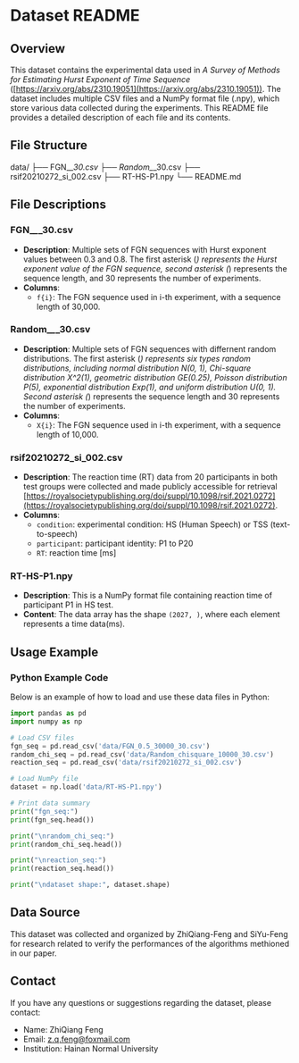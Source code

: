 # Dataset README

## Overview
This dataset contains the experimental data used in *A Survey of Methods for Estimating Hurst Exponent of Time Sequence* ([https://arxiv.org/abs/2310.19051](https://arxiv.org/abs/2310.19051)). The dataset includes multiple CSV files and a NumPy format file (.npy), which store various data collected during the experiments. This README file provides a detailed description of each file and its contents.

## File Structure

data/
├── FGN_*_*_30.csv
├── Random_*_*_30.csv
├── rsif20210272_si_002.csv
├── RT-HS-P1.npy
└── README.md

## File Descriptions

### FGN_*_*_30.csv

- **Description**: Multiple sets of FGN sequences with Hurst exponent values between 0.3 and 0.8. The first asterisk (*) represents the Hurst exponent value of the FGN sequence, second asterisk (*) represents the sequence length, and 30 represents the number of experiments.
- **Columns**:
  - `f{i}`: The FGN sequence used in i-th experiment, with a sequence length of 30,000.

### Random_*_*_30.csv

- **Description**: Multiple sets of FGN sequences with differnent random distributions. The first asterisk (*) represents six types random distributions, including normal distribution N(0, 1), Chi-square distribution X^2(1), geometric distribution GE(0.25), Poisson distribution P(5), exponential distribution Exp(1), and uniform distribution U(0, 1).  Second asterisk (*) represents the sequence length and 30 represents the number of experiments.
- **Columns**:
  - `X{i}`: The FGN sequence used in i-th experiment, with a sequence length of 10,000.

### rsif20210272_si_002.csv
- **Description**: The reaction time (RT) data from 20 participants in both test groups were collected and made publicly accessible for retrieval [https://royalsocietypublishing.org/doi/suppl/10.1098/rsif.2021.0272](https://royalsocietypublishing.org/doi/suppl/10.1098/rsif.2021.0272).
- **Columns**:
  - `condition`: experimental condition: HS (Human Speech) or TSS (text-to-speech)
  - `participant`: participant identity: P1 to P20
  - `RT`: reaction time [ms]

### RT-HS-P1.npy
- **Description**: This is a NumPy format file containing reaction time of participant P1 in HS test.
- **Content**: The data array has the shape `(2027, )`, where each element represents a time data(ms).

## Usage Example

### Python Example Code
Below is an example of how to load and use these data files in Python:

```python
import pandas as pd
import numpy as np

# Load CSV files
fgn_seq = pd.read_csv('data/FGN_0.5_30000_30.csv')
random_chi_seq = pd.read_csv('data/Random_chisquare_10000_30.csv')
reaction_seq = pd.read_csv('data/rsif20210272_si_002.csv')

# Load NumPy file
dataset = np.load('data/RT-HS-P1.npy')

# Print data summary
print("fgn_seq:")
print(fgn_seq.head())

print("\nrandom_chi_seq:")
print(random_chi_seq.head())

print("\nreaction_seq:")
print(reaction_seq.head())

print("\ndataset shape:", dataset.shape)
```

## Data Source
This dataset was collected and organized by ZhiQiang-Feng and SiYu-Feng for research related to verify the performances of the algorithms methioned in our paper.

## Contact
If you have any questions or suggestions regarding the dataset, please contact:

- Name: ZhiQiang Feng
- Email: z.q.feng@foxmail.com
- Institution: Hainan Normal University

